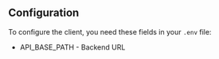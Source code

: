 ## Configuration

To configure the client, you need these fields in your `.env` file:

* API_BASE_PATH - Backend URL